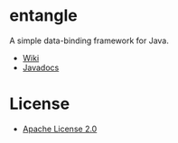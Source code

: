 entangle
========

A simple data-binding framework for Java.

* [Wiki](https://github.com/markhobson/entangle/wiki)
* [Javadocs](http://markhobson.github.com/entangle/apidocs/)

# License

* [Apache License 2.0](http://www.apache.org/licenses/LICENSE-2.0.html)
